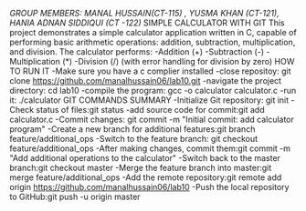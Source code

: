 *GROUP MEMBERS: MANAL HUSSAIN(CT-115) , YUSMA KHAN (CT-121), HANIA ADNAN SIDDIQUI (CT -122)*
SIMPLE CALCULATOR WITH GIT
   This project demonstrates a simple calculator application written in C, capable of performing basic arithmetic operations: addition, subtraction, multiplication, and division.
   The calculator performs:
    -Addition (+)
    -Subtraction (-)
    -Multiplication (*)
    -Division (/) (with error handling for division by zero)
HOW TO RUN IT
    -Make sure you have a c complier installed
    -close repositoy:
            git clone https://github.com/manalhussain06/lab10.git
    -navigate the project directory:
            cd lab10
    -compile the program:
            gcc -o calculator calculator.c
    -run it:
            ./calculator
GIT COMMANDS SUMMARY
   -Initialize Git repository: git init
   -Check status of files:git status
   -add source code for commit:git add calculator.c
   -Commit changes: git commit -m "Initial commit: add calculator program"
   -Create a new branch for additional features:git branch feature/additional_ops
   -Switch to the feature branch: git checkout feature/additional_ops
   -After making changes, commit them:git commit -m "Add additional operations to the calculator"
   -Switch back to the master branch:git checkout master
   -Merge the feature branch into master:git merge feature/additional_ops
   -Add the remote repository:git remote add origin https://github.com/manalhussain06/lab10
   -Push the local repository to GitHub:git push -u origin master
    
    
